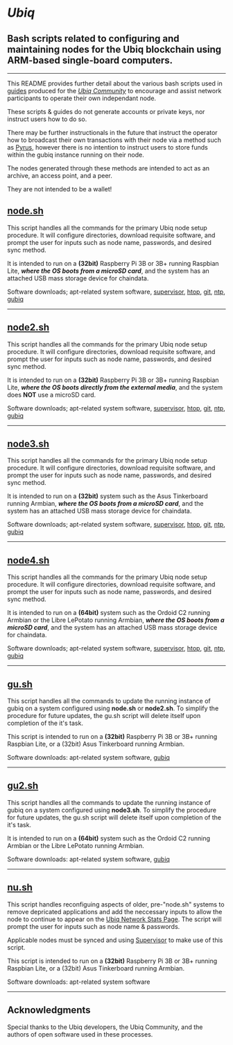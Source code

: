 # **_Ubiq_**
## Bash scripts related to configuring and maintaining nodes for the Ubiq blockchain using ARM-based single-board computers.
------------------------------------------------------------------------------------------------------------------------------

This README provides further detail about the various bash scripts used in [guides](https://blog.ubiqsmart.com/tagged/tutorial) produced for the _[Ubiq Community](https://www.ubiqescher.com/)_ to encourage and assist network participants to operate their own independant node. 

These scripts & guides do not generate accounts or private keys, nor instruct users how to do so.  

There may be further instructionals in the future that instruct the operator how to broadcast their own transactions with their node via a method such as [Pyrus](https://pyrus.ubiqsmart.com/), however there is no intention to instruct users to store funds within the gubiq instance running on their node.

The nodes generated through these methods are intended to act as an archive, an access point, and a peer.  

They are not intended to be a wallet!

##

## **[node.sh](https://raw.githubusercontent.com/maaatttt/ubiq/master/node.sh)** 

This script handles all the commands for the primary Ubiq node setup procedure.  It will configure directories, download requisite software, and prompt the user for inputs such as node name, passwords, and desired sync method. 

It is intended to run on a **(32bit)** Raspberry Pi 3B or 3B+ running Raspbian Lite, **_where the OS boots from a microSD card_**, and the system has an attached USB mass storage device for chaindata.

Software downloads; apt-related system software, [supervisor](http://supervisord.org/), [htop](https://hisham.hm/htop/), [git](https://git-scm.com/), [ntp](http://www.ntp.org/), [gubiq](https://github.com/ubiq/go-ubiq/releases)

------------------------------------------------------------------------------------------------------------------------------

## **[node2.sh](https://raw.githubusercontent.com/maaatttt/ubiq/master/node2.sh)**

This script handles all the commands for the primary Ubiq node setup procedure.  It will configure directories, download requisite software, and prompt the user for inputs such as node name, passwords, and desired sync method.

It is intended to run on a **(32bit)** Raspberry Pi 3B or 3B+ running Raspbian Lite, **_where the OS boots directly from the external media_**, and the system does **NOT** use a microSD card.

Software downloads; apt-related system software, [supervisor](http://supervisord.org/), [htop](https://hisham.hm/htop/), [git](https://git-scm.com/), [ntp](http://www.ntp.org/), [gubiq](https://github.com/ubiq/go-ubiq/releases/)

------------------------------------------------------------------------------------------------------------------------------

## **[node3.sh](https://raw.githubusercontent.com/maaatttt/ubiq/master/node3.sh)** 

This script handles all the commands for the primary Ubiq node setup procedure.  It will configure directories, download requisite software, and prompt the user for inputs such as node name, passwords, and desired sync method.

It is intended to run on a **(32bit)** system such as the Asus Tinkerboard running Armbian, **_where the OS boots from a microSD card_**, and the system has an attached USB mass storage device for chaindata.

Software downloads; apt-related system software, [supervisor](http://supervisord.org/), [htop](https://hisham.hm/htop/), [git](https://git-scm.com/), [ntp](http://www.ntp.org/), [gubiq](https://github.com/ubiq/go-ubiq/releases/)

------------------------------------------------------------------------------------------------------------------------------

## **[node4.sh](https://raw.githubusercontent.com/maaatttt/ubiq/master/node4.sh)** 

This script handles all the commands for the primary Ubiq node setup procedure.  It will configure directories, download requisite software, and prompt the user for inputs such as node name, passwords, and desired sync method.

It is intended to run on a **(64bit)** system such as the Ordoid C2 running Armbian or the Libre LePotato running Armbian, **_where the OS boots from a microSD card_**, and the system has an attached USB mass storage device for chaindata.

Software downloads; apt-related system software, [supervisor](http://supervisord.org/), [htop](https://hisham.hm/htop/), [git](https://git-scm.com/), [ntp](http://www.ntp.org/), [gubiq](https://github.com/ubiq/go-ubiq/releases/)

------------------------------------------------------------------------------------------------------------------------------
## **[gu.sh](https://raw.githubusercontent.com/maaatttt/ubiq/master/gu.sh)**

This script handles all the commands to update the running instance of gubiq on a system configured using **node.sh** or **node2.sh**.  To simplify the procedure for future updates, the gu.sh script will delete itself upon completion of the it's task.

This script is intended to run on a **(32bit)** Raspberry Pi 3B or 3B+ running Raspbian Lite, or a (32bit) Asus Tinkerboard running Armbian.

Software downloads: apt-related system software, [gubiq](https://github.com/ubiq/go-ubiq/releases/)

------------------------------------------------------------------------------------------------------------------------------

## **[gu2.sh](https://raw.githubusercontent.com/maaatttt/ubiq/master/gu2.sh)**

This script handles all the commands to update the running instance of gubiq on a system configured using **node3.sh**.  To simplify the procedure for future updates, the gu.sh script will delete itself upon completion of the it's task.

It is intended to run on a **(64bit)** system such as the Ordoid C2 running Armbian or the Libre LePotato running Armbian.

Software downloads: apt-related system software, [gubiq](https://github.com/ubiq/go-ubiq/releases/)


------------------------------------------------------------------------------------------------------------------------------

## **[nu.sh](https://raw.githubusercontent.com/maaatttt/ubiq/master/nu.sh)** 

This script handles reconfiguing aspects of older, pre-"node.sh" systems to remove depricated applications and add the neccessary inputs to allow the node to continue to appear on the [Ubiq Network Stats Page](https://ubiq.darcr.us). The script will prompt the user for inputs such as node name & passwords.  

Applicable nodes must be synced and using [Supervisor](http://supervisord.org/) to make use of this script. 

This script is intended to run on a **(32bit)** Raspberry Pi 3B or 3B+ running Raspbian Lite, or a (32bit) Asus Tinkerboard running Armbian.

Software downloads: apt-related system software

------------------------------------------------------------------------------------------------------------------------------

## Acknowledgments

Special thanks to the Ubiq developers, the Ubiq Community, and the authors of open software used in these processes.

